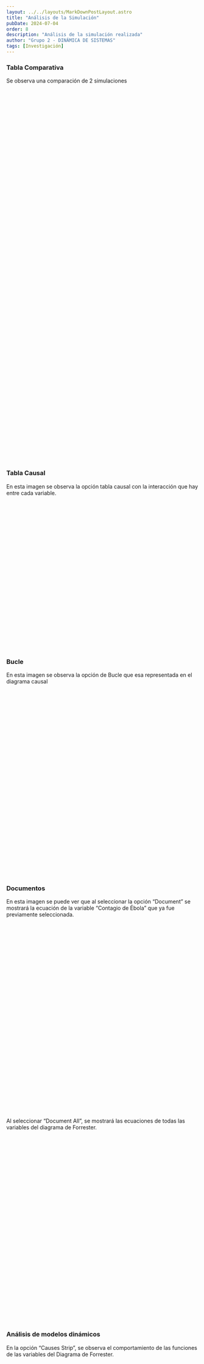 ```yaml
---
layout: ../../layouts/MarkDownPostLayout.astro
title: "Análisis de la Simulación"
pubDate: 2024-07-04
order: 8
description: "Análisis de la simulación realizada"
author: "Grupo 2 - DINÁMICA DE SISTEMAS"
tags: [Investigación]
---
```


### Tabla Comparativa

Se observa una comparación de 2 simulaciones

<div class="img-container"></div>

<style>
  .img-container {
    background-image: url("/CUADRO1.JPG");
    background-position: center;
    background-size: cover;
    background-position-y: 0;
    height: 445px;
    width: 750px;
    margin-block: 10px 40px;
  }
</style>

<div class="img-container2"></div>

<style>
  .img-container2 {
    background-image: url("/CUADRO2.JPG");
    background-position: center;
    background-size: cover;
    background-position-y: 0;
    height: 469px;
    width: 755px;
    margin-block: 10px 40px;
  }
</style>

### Tabla Causal

En esta imagen se observa la opción tabla causal con la interacción
que hay entre cada variable.

<div class="img-container3"></div>

<style>
  .img-container3 {
    background-image: url("/TCAU.JPG");
    background-position: center;
    background-size: cover;
    background-position-y: 0;
    height: 369px;
    width: 955px;
    margin-block: 10px 40px;
  }
</style>

### Bucle

En esta imagen se observa la opción de Bucle que esa representada
en el diagrama causal

<div class="img-container4"></div>

<style>
  .img-container4 {
    background-image: url("/BCLE.JPG");
    background-position: center;
    background-size: cover;
    background-position-y: 0;
    height: 469px;
    width: 520px;
    margin-block: 10px 40px;
  }
</style>

### Documentos

En esta imagen se puede ver que al seleccionar la opción
“Document” se mostrará la ecuación de la variable “Contagio de
Ébola” que ya fue previamente seleccionada.

<div class="img-container5"></div>

<style>
  .img-container5 {
    background-image: url("/DOC1.JPG");
    background-position: center;
    background-size: cover;
    background-position-y: 0;
    height: 469px;
    width: 520px;
    margin-block: 10px 40px;
  }
</style>

Al seleccionar “Document All”, se mostrará las ecuaciones de todas
las variables del diagrama de Forrester.

<div class="img-container6"></div>

<style>
  .img-container6 {
    background-image: url("/DOC2.JPG");
    background-position: center;
    background-size: cover;
    background-position-y: 0;
    height: 469px;
    width: 520px;
    margin-block: 10px 40px;
  }
</style>

### Análisis de modelos dinámicos

En la opción “Causes Strip”, se observa el comportamiento de las
funciones de las variables del Diagrama de Forrester.

<div class="img-container7"></div>

<style>
  .img-container7 {
    background-image: url("/ALSI1.JPG");
    background-position: center;
    background-size: cover;
    background-position-y: 0;
    height: 469px;
    width: 560px;
    margin-block: 10px 40px;
  }
</style>

### Gráfica de contagio del ébola

En la opción “Graph” se mostrará el gráfico de la función de la
variable de nivel “Contagio de Ébola”, que está subiendo con el
avance del tiempo en meses (eje X) en la gráfica.

<div class="img-container8"></div>

<style>
  .img-container8 {
    background-image: url("/GCON.JPG");
    background-position: center;
    background-size: cover;
    background-position-y: 0;
    height: 495px;
    width: 560px;
    margin-block: 10px 40px;
  }
</style>

### Análisis de modelos dinámicos - gráfica

En la opción “Table”, se ve la tabla de cómo la variable de nivel
“Contagio de Ébola” cambia en cada periodo de tiempo. En esta
tabulación se puede ver cómo cambia el porcentaje de contagio.

<div class="img-container9"></div>

<style>
  .img-container9 {
    background-image: url("/AMD1.JPG");
    background-position: center;
    background-size: cover;
    background-position-y: 0;
    height: 395px;
    width: 1300px;
    margin-block: 10px 40px;
  }
</style>

<div class="img-container10"></div>

<style>
  .img-container10 {
    background-image: url("/AMD2.JPG");
    background-position: center;
    background-size: cover;
    background-position-y: 0;
    height: 520px;
    width: 560px;
    margin-block: 10px 40px;
  }
</style>

### Análisis en Python (Google Colab)

Primero subiremos nuestro archivo Excel el cual contendrá en una
tabla la información obtenida en Vensim

<div class="img-container11"></div>

<style>
  .img-container11 {
    background-image: url("/APY1.JPG");
    background-position: center;
    background-size: cover;
    background-position-y: 0;
    height: 220px;
    width: 1160px;
    margin-block: 10px 40px;
  }
</style>

Para ello utilizaremos 2 librerías: pandas y matplotlib; los cuales nos
ayudarán a visualizar las gráficas de nuestro trabajo.

<div class="img-container12"></div>

<style>
  .img-container12 {
    background-image: url("/IMPOT1.JPG");
    background-position: center;
    background-size: cover;
    background-position-y: 0;
    height: 120px;
    width: 500px;
    margin-block: 10px 40px;
  }
</style>

<div class="img-container13"></div>

<style>
  .img-container13 {
    background-image: url("/IMPOT2.JPG");
    background-position: center;
    background-size: cover;
    background-position-y: 0;
    height: 230px;
    width: 600px;
    margin-block: 10px 40px;
  }
</style>

<div class="img-container14"></div>

<style>
  .img-container14 {
    background-image: url("/RESU1.JPG");
    background-position: center;
    background-size: cover;
    background-position-y: 0;
    height: 200px;
    width: 610px;
    margin-block: 10px 40px;
  }
</style>

<div class="img-container15"></div>

<style>
  .img-container15 {
    background-image: url("/RESU2.JPG");
    background-position: center;
    background-size: cover;
    background-position-y: 0;
    height: 610px;
    width: 810px;
    margin-block: 10px 40px;
  }
</style>

<div class="img-container16"></div>

<style>
  .img-container16 {
    background-image: url("/RESU3.JPG");
    background-position: center;
    background-size: cover;
    background-position-y: 0;
    height: 500px;
    width: 810px;
    margin-block: 10px 40px;
  }
</style>

<div class="img-container17"></div>

<style>
  .img-container17 {
    background-image: url("/RESU4.JPG");
    background-position: center;
    background-size: cover;
    background-position-y: 0;
    height: 610px;
    width: 790px;
    margin-block: 10px 40px;
  }
</style>

<div class="img-container18"></div>

<style>
  .img-container18 {
    background-image: url("/RESU5.JPG");
    background-position: center;
    background-size: cover;
    background-position-y: 0;
    height: 300px;
    width: 810px;
    margin-block: 10px 40px;
  }
</style>
